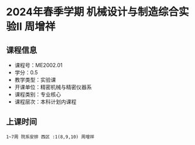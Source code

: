# 2024年春季学期 机械设计与制造综合实验II 周增祥






## 课程信息

- 课程号：ME2002.01
- 学分：0.5
- 教学类型：实验课
- 开课单位：精密机械与精密仪器系
- 课程类别：专业核心
- 课程层次：本科计划内课程

## 上课时间

```
1~7周 院系安排 西区 :1(8,9,10) 周增祥
```

